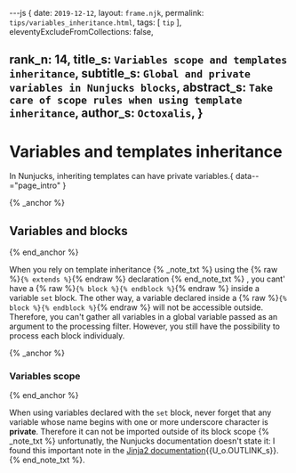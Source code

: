 ---js
{
  date:      `2019-12-12`,
  layout:    `frame.njk`,
  permalink: `tips/variables_inheritance.html`,
  tags:      [ `tip` ],
  eleventyExcludeFromCollections: false,

  rank_n:     14,
  title_s:    `Variables scope and templates inheritance`,
  subtitle_s: `Global and private variables in Nunjucks blocks`,
  abstract_s: `Take care of scope rules when using template inheritance`,
  author_s:   `Octoxalis`,
}
---
[comment]: # (======== Post ========)
# Variables and templates inheritance

In Nunjucks, inheriting templates can have private variables.{ data--="page_intro" }

{% _anchor %}
## Variables and blocks
{% end_anchor %}


When you rely on template inheritance
{% _note_txt %}
using the {% raw %}`{% extends %}`{% endraw %} declaration
{% end_note_txt %}
, you cant' have a {% raw %}`{% block %}{% endblock %}`{% endraw %} inside a variable `set` block. The other way, a variable declared inside a {% raw %}`{% block %}{% endblock %}`{% endraw %} will not be accessible outside. Therefore, you can't gather all variables in a global variable passed as an argument to the processing filter. However, you still have the possibility to process each block individualy.

{% _anchor %}
### Variables scope
{% end_anchor %}


When using variables declared with the `set` block, never forget that any variable whose name begins with one or more underscore character is **private**. Therefore it can not be imported outside of its block scope
{% _note_txt %}
unfortunatly, the Nunjucks documentation doesn't state it: I found this important note in the [Jinja2 documentation]{{U_o.OUTLINK_s}}.
{% end_note_txt %}.


[comment]: # (======== Links ========)

[Jinja2 documentation]: https://jinja.palletsprojects.com/en/2.10.x/templates/#import